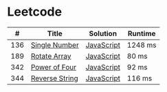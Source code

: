 # Leetcode

| # | Title | Solution | Runtime |
|---| ----- | -------- | ------- |
|136|[ Single Number](https://leetcode.com/problems/single-number/)|[JavaScript](./solutions/136.%20Single%20Number.js)|1248 ms|
|189|[ Rotate Array](https://leetcode.com/problems/rotate-array/)|[JavaScript](./solutions/189.%20Rotate%20Array.js)|80 ms|
|342|[ Power of Four](https://leetcode.com/problems/power-of-four/)|[JavaScript](./solutions/342.%20Power%20of%20Four.js)|92 ms|
|344|[ Reverse String](https://leetcode.com/problems/reverse-string/)|[JavaScript](./solutions/344.%20Reverse%20String.js)|116 ms|
